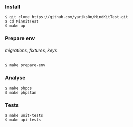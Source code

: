 ### Install

    $ git clone https://github.com/yariks0n/MindKitTest.git
    $ cd MinKitTest
    $ make up

### Prepare env
###### migrations, fixtures, keys 
    $ make prepare-env

### Analyse
    $ make phpcs
    $ make phpstan

### Tests
    $ make unit-tests
    $ make api-tests
    